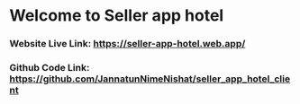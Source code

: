 # Welcome to Seller app hotel

### Website Live Link:  https://seller-app-hotel.web.app/
### Github Code Link:  https://github.com/JannatunNimeNishat/seller_app_hotel_client

